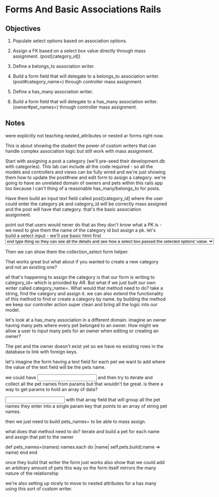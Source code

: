 
# Forms And Basic Associations Rails

## Objectives

1. Populate select options based on association options.
2. Assign a FK based on a select box value directly through mass assignment. (post[category_id])
3. Define a belongs_to association writer.
4. Build a form field that will delegate to a belongs_to association writer. (post#category_name=) through controller mass assignment.


5. Define a has_many association writer.
6. Build a form field that will delegate to a has_many association writer. (owner#pet_names=) through controller mass assignment.

## Notes

were explicitly not teaching nested_attributes or nested ar forms right now.

This is about showing the student the power of custom writers that can handle complex association logic but still work with mass assignment.

Start with assigning a post a category (we'll pre-seed their development.db with categories). This lab can include all the code required - so all the models and controllers and views can be fully wired and we're just showing them how to update the post#new and edit form to assign a category. we're going to have an unrelated domain of owners and pets within this rails app too because I can't thing of a reasonable has_many/belongs_to for posts.

Have them build an input text field called post[category_id] where the user could enter the category pk and category_id will be correctly mass assigned and the post will have that category. that's the basic association assignment.

point out that users would never do that as they don't know what a PK is - we need to give them the name of the category id but assign a pk. let's build a select input - we'll use basic html first <select>Category.all.each do |c| <option> end type thing so they can see all the details and see how a select box passed the selected options' value.

Then we can show them the collection_select form helper.

That works great but what about if you wanted to create a new category and not an existing one?

all that's happening to assign the category is that our form is writing to category_id= which is provided by AR. But what if we just built our own writer called category_name=. What would that method need to do? take a string, find the category and assign it. we can also extend the functionality of this method to find or create a category by name. by building the method we keep our controller action super clean and bring all the logic into our model.

let's look at a has_many association in a different domain. imagine an owner having many pets where every pet belonged to an owner. How might we allow a user to input many pets for an owner when editing or creating an owner?

The pet and the owner doesn't exist yet so we have no existing rows in the database to link with foreign keys.

let's imagine the form having a text field for each pet we want to add where the value of the text field will be the pets name.

we could have <input type="text" name="owner[pets_name_1]"> and then try to iterate and collect all the pet names from params but that wouldn't be great. is there a way to get params to hold an array of data?

<input type="text" name="owner[pets_names][]"> with that array field that will group all the pet names they enter into a single param key that points to an array of string pet names.

then we just need to build pets_names= to be able to mass assign.

what does that method need to do? iterate and build a pet for each name and assign that pet to the owner

def pets_names=(names)
  names.each do |name|
    self.pets.build(:name => name)
  end
end

once they build that writer the form just works
also show that we could add an arbitrary amount of pets this way so the form itself mirrors the many nature of the relationship

we're also setting up nicely to move to nested attributes for a has many using this sort of custom writer.
